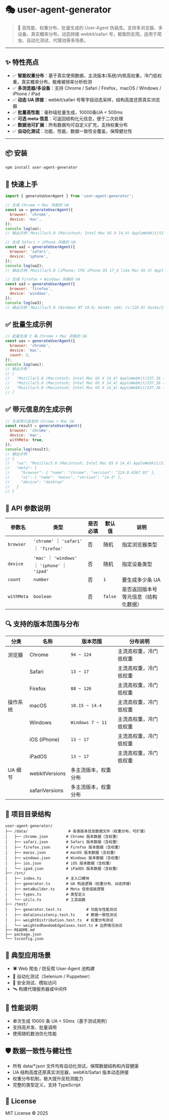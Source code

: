 # 🎭 user-agent-generator

> 🚀 高性能、权重分布、批量生成的 User-Agent 伪装库。支持多浏览器、多设备、真实概率分布，动态拼接 webkit/safari 号，极致防反爬。适用于爬虫、自动化测试、代理池等多场景。

---

## ✨ 特性亮点

- ✅ **智能权重分布**：基于真实使用数据，主流版本/系统/内核高权重，冷门低权重，真实概率分布，极难被频率分析检测
- ✅ **多浏览器/多设备**：支持 Chrome / Safari / Firefox，macOS / Windows / iPhone / iPad
- ✅ **动态 UA 拼接**：webkit/safari 号等字段动态采样，结构高度还原真实浏览器
- ✅ **批量高性能**：毫秒级批量生成，10000条UA < 500ms
- ✅ **可选 meta 信息**：可返回结构化元信息，便于二次处理
- ✅ **数据池可扩展**：所有数据均可自定义扩充，支持权重分布
- ✅ **自动化测试**：功能、性能、数据一致性全覆盖，保障健壮性

---

## 📦 安装

```bash
npm install user-agent-generator
```

## 🔧 快速上手

```js
import { generateUserAgent } from 'user-agent-generator';

// 生成 Chrome + Mac 风格的 UA
const ua = generateUserAgent({
  browser: 'chrome',
  device: 'mac',
});
console.log(ua);
// 输出示例：Mozilla/5.0 (Macintosh; Intel Mac OS X 14_4) AppleWebKit/537.36 (KHTML, like Gecko) Chrome/124.0.6367.91 Safari/537.36

// 生成 Safari + iPhone 风格的 UA
const ua2 = generateUserAgent({
  browser: 'safari',
  device: 'iphone',
});
console.log(ua2);
// 输出示例：Mozilla/5.0 (iPhone; CPU iPhone OS 17_4 like Mac OS X) AppleWebKit/605.1.15 (KHTML, like Gecko) Version/17.0 Mobile/15E148 Safari/604.1

// 生成 Firefox + Windows 风格的 UA
const ua3 = generateUserAgent({
  browser: 'firefox',
  device: 'windows',
});
console.log(ua3);
// 输出示例：Mozilla/5.0 (Windows NT 10.0; Win64; x64; rv:126.0) Gecko/20100101 Firefox/126.0
```

## ✅ 批量生成示例

```js
// 批量生成 3 条 Chrome + Mac 风格的 UA
const uas = generateUserAgent({
  browser: 'chrome',
  device: 'mac',
  count: 3,
});
console.log(uas);
// 输出示例：
// [
//   "Mozilla/5.0 (Macintosh; Intel Mac OS X 14_4) AppleWebKit/537.36 (KHTML, like Gecko) Chrome/124.0.6367.91 Safari/537.36",
//   "Mozilla/5.0 (Macintosh; Intel Mac OS X 14_4) AppleWebKit/537.36 (KHTML, like Gecko) Chrome/124.0.6367.92 Safari/537.36",
//   "Mozilla/5.0 (Macintosh; Intel Mac OS X 14_4) AppleWebKit/537.36 (KHTML, like Gecko) Chrome/124.0.6367.93 Safari/537.36"
// ]
```

## ✅ 带元信息的生成示例

```js
// 生成带元信息的 Chrome + Mac UA
const result = generateUserAgent({
  browser: 'chrome',
  device: 'mac',
  withMeta: true,
});
console.log(result);
// 输出示例：
// {
//   "ua": "Mozilla/5.0 (Macintosh; Intel Mac OS X 14_4) AppleWebKit/537.36 (KHTML, like Gecko) Chrome/124.0.6367.91 Safari/537.36",
//   "meta": {
//     "browser": { "name": "chrome", "version": "124.0.6367.91" },
//     "os": { "name": "macos", "version": "14.4" },
//     "device": "desktop"
//   }
// }
```

## 🧰 API 参数说明

| 参数名     | 类型                                             | 是否必填 | 默认值  | 说明                                 |
| ---------- | ------------------------------------------------ | -------- | ------- | ------------------------------------ |
| `browser`  | `'chrome'` ｜ `'safari'` ｜ `'firefox'`          | 否       | 随机    | 指定浏览器类型                       |
| `device`   | `'mac'` ｜ `'windows'` ｜ `'iphone'` ｜ `'ipad'` | 否       | 随机    | 指定设备类型                         |
| `count`    | `number`                                         | 否       | `1`     | 要生成多少条 UA                      |
| `withMeta` | `boolean`                                        | 否       | `false` | 是否返回版本号等元信息（结构化数据） |

## 🔍 支持的版本范围与分布

| 分类     | 名称           | 版本范围             | 分布说明               |
| -------- | -------------- | -------------------- | ---------------------- |
| 浏览器   | Chrome         | `94 ~ 124`           | 主流高权重，冷门低权重 |
|          | Safari         | `13 ~ 17`            | 主流高权重，冷门低权重 |
|          | Firefox        | `88 ~ 126`           | 主流高权重，冷门低权重 |
| 操作系统 | macOS          | `10.15 ~ 14.4`       | 主流高权重，冷门低权重 |
|          | Windows        | `Windows 7 ~ 11`     | 主流高权重，冷门低权重 |
|          | iOS (iPhone)   | `13 ~ 17`            | 主流高权重，冷门低权重 |
|          | iPadOS         | `13 ~ 17`            | 主流高权重，冷门低权重 |
| UA 细节  | webkitVersions | 多主流版本，权重分布 |
|          | safariVersions | 多主流版本，权重分布 |

## 📁 项目目录结构

```
user-agent-generator/
├── /data/                  # 各类版本信息数据文件（权重分布，可扩展）
│   ├── chrome.json        # Chrome 版本数据（含权重）
│   ├── safari.json        # Safari 版本数据（含权重）
│   ├── firefox.json       # Firefox 版本数据（含权重）
│   ├── macos.json         # macOS 版本数据（含权重）
│   ├── windows.json       # Windows 版本数据（含权重）
│   ├── ios.json           # iOS 版本数据（含权重）
│   └── ipad.json          # iPadOS 版本数据（含权重）
├── /src/
│   ├── index.ts           # 主入口模块
│   ├── generator.ts       # UA 构造逻辑（权重分布、动态拼接）
│   ├── metaBuilder.ts     # Meta 信息组装逻辑
│   ├── types.ts           # 类型定义
│   └── utils.ts           # 工具函数
├── /test/
│   ├── generator.test.ts           # 功能与性能测试
│   ├── dataConsistency.test.ts     # 数据一致性测试
│   ├── weightDistribution.test.ts  # 权重分布测试
│   └── weightedRandomEdgeCases.test.ts # 边界情况测试
├── README.md
├── package.json
└── tsconfig.json
```

## 🧠 典型应用场景

- 🕷️ Web 爬虫 / 防反爬 User-Agent 池构建
- 🤖 自动化测试（Selenium / Puppeteer）
- 🔐 安全测试、模拟访问
- 🛰️ 构建代理服务器或中间件

## 🚀 性能说明

- 单次生成 10000 条 UA < 50ms（基于测试用例）
- 支持高并发、批量调用
- 使用随机数池优化性能

## 🛡️ 数据一致性与健壮性

- 所有 data/\*.json 文件均有自动化测试，保障数据结构和内容健康
- UA 结构高度还原真实浏览器，webKit/Safari 版本动态拼接
- 权重分布机制，极大提升反检测能力
- 完整的类型定义，支持 TypeScript

## 📃 License

MIT License © 2025
